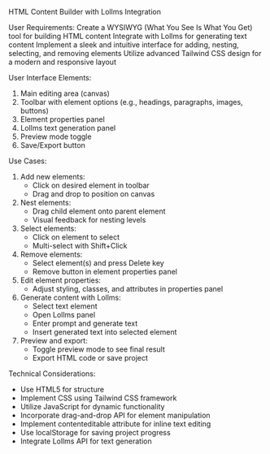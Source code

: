 HTML Content Builder with Lollms Integration

User Requirements:
Create a WYSIWYG (What You See Is What You Get) tool for building HTML content
Integrate with Lollms for generating text content
Implement a sleek and intuitive interface for adding, nesting, selecting, and removing elements
Utilize advanced Tailwind CSS design for a modern and responsive layout

User Interface Elements:
1. Main editing area (canvas)
2. Toolbar with element options (e.g., headings, paragraphs, images, buttons)
3. Element properties panel
4. Lollms text generation panel
5. Preview mode toggle
6. Save/Export button

Use Cases:
1. Add new elements:
   - Click on desired element in toolbar
   - Drag and drop to position on canvas
2. Nest elements:
   - Drag child element onto parent element
   - Visual feedback for nesting levels
3. Select elements:
   - Click on element to select
   - Multi-select with Shift+Click
4. Remove elements:
   - Select element(s) and press Delete key
   - Remove button in element properties panel
5. Edit element properties:
   - Adjust styling, classes, and attributes in properties panel
6. Generate content with Lollms:
   - Select text element
   - Open Lollms panel
   - Enter prompt and generate text
   - Insert generated text into selected element
7. Preview and export:
   - Toggle preview mode to see final result
   - Export HTML code or save project

Technical Considerations:
- Use HTML5 for structure
- Implement CSS using Tailwind CSS framework
- Utilize JavaScript for dynamic functionality
- Incorporate drag-and-drop API for element manipulation
- Implement contenteditable attribute for inline text editing
- Use localStorage for saving project progress
- Integrate Lollms API for text generation